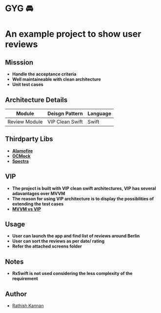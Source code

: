 # GYG 🚘

# An example project to show user reviews

## Misssion 

* __Handle the acceptance criteria__
* __Well maintaineable with clean architecture__
* __Unit test cases__


## Architecture Details

| Module                         | Deisgn Pattern   | Language           |
| ------------------------------ | --------------   | ------------------ |
| Review Module                  | VIP Clean Swift  | Swift              |

## Thirdparty Libs

- **[Alamofire](https://github.com/Alamofire/Alamofire)**  
- **[OCMock](http://ocmock.org)**     
- **[Spectra](https://github.com/specta/expecta)**     

## VIP

* __The project is built with VIP clean swift architectures, VIP has several adavantages over MVVM__
* __The reason for using VIP architecture is to display the possiblities of extending the test cases__
* __[MVVM vs VIP](https://medium.com/ios-os-x-development/ios-architecture-patterns-ecba4c38de52)__

## Usage 

* __User can launch the app and find list of reviews around Berlin__
* __User can sort the reviews as per date/ rating__
* __Refer the attached screens folder__


## Notes 

* __RxSwift is not used considering the less complexity of the requirement__

## Author

- [Rathish Kannan](https://www.linkedin.com/in/rathishkannan/)



